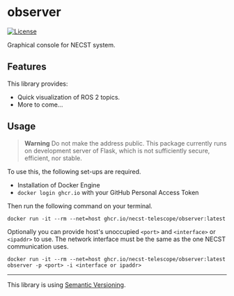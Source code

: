 # observer

[![License](https://img.shields.io/badge/license-MIT-blue.svg?label=License&style=flat-square)](https://github.com/necst-telescope/observer/blob/main/LICENSE)

Graphical console for NECST system.

## Features

This library provides:

- Quick visualization of ROS 2 topics.
- More to come...

## Usage

> **Warning**
> Do not make the address public. This package currently runs on development server of
> Flask, which is not sufficiently secure, efficient, nor stable.

To use this, the following set-ups are required.

- Installation of Docker Engine
- `docker login ghcr.io` with your GitHub Personal Access Token

Then run the following command on your terminal.

```shell
docker run -it --rm --net=host ghcr.io/necst-telescope/observer:latest
```

Optionally you can provide host's unoccupied `<port>` and `<interface>` or `<ipaddr>` to
use. The network interface must be the same as the one NECST communication uses.

```shell
docker run -it --rm --net=host ghcr.io/necst-telescope/observer:latest observer -p <port> -i <interface or ipaddr>
```

---

This library is using [Semantic Versioning](https://semver.org).
